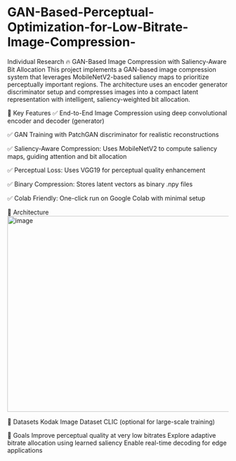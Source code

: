# GAN-Based-Perceptual-Optimization-for-Low-Bitrate-Image-Compression-
Individual Research
🔥 GAN-Based Image Compression with Saliency-Aware Bit Allocation
This project implements a GAN-based image compression system that leverages MobileNetV2-based saliency maps to prioritize perceptually important regions. The architecture uses an encoder generator discriminator setup and compresses images into a compact latent representation with intelligent, saliency-weighted bit allocation.

🧠 Key Features
✅ End-to-End Image Compression using deep convolutional encoder and decoder (generator)

✅ GAN Training with PatchGAN discriminator for realistic reconstructions

✅ Saliency-Aware Compression: Uses MobileNetV2 to compute saliency maps, guiding attention and bit allocation

✅ Perceptual Loss: Uses VGG19 for perceptual quality enhancement

✅ Binary Compression: Stores latent vectors as binary .npy files

✅ Colab Friendly: One-click run on Google Colab with minimal setup

📸 Architecture
<img width="577" height="446" alt="image" src="https://github.com/user-attachments/assets/2bfdaa99-f46c-47a4-a8fc-51c12fce1759" />



🧪 Datasets
Kodak Image Dataset
CLIC (optional for large-scale training)

📌 Goals
Improve perceptual quality at very low bitrates
Explore adaptive bitrate allocation using learned saliency
Enable real-time decoding for edge applications




